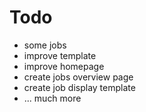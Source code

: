 # Todo
- some jobs
- improve template
- improve homepage
- create jobs overview page
- create job display template
- ... much more